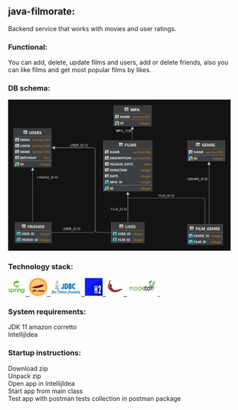 ## java-filmorate:
Backend service that works with movies and user ratings. 

### Functional:
You can add, delete, update films and users,
add or delete friends, also you can like films and get most popular films by likes.

### DB schema:
![Schema DB](src/main/resources/schema.png)

### Technology stack:
<a href="https://spring.io/">
  <img src="https://github.com/devicons/devicon/blob/master/icons/spring/spring-original-wordmark.svg" title="Spring" alt="Spring" width="40" height="40"/>&nbsp;
</a>
<a href="https://maven.apache.org/">
  <img src="src/main/resources/Maven.png" title="Maven" alt="Maven" width="40" height="40"/>&nbsp;
</a>
<a href="https://www.baeldung.com/spring-jdbc-jdbctemplate">
  <img src="src/main/resources/JDBC.png" title="JDBC" alt="JDBC" width="70" height="40"/>&nbsp;
</a>
<a href="https://www.h2database.com/html/main.html">
  <img src="src/main/resources/H2.png" title="H2" alt="H2" width="40" height="40"/>&nbsp;
</a>
<a href="https://projectlombok.org/">
  <img src="src/main/resources/Lombok.png" title="Lombok" alt="Lombok" width="40" height="40"/>&nbsp;
</a>
<a href="https://site.mockito.org/">
  <img src="src/main/resources/Mockito.png" title="Mockito" alt="Mockito" width="70" height="40"/>&nbsp;
</a>

### System requirements:
JDK 11 amazon corretto  
IntellijIdea

### Startup instructions:
Download zip  
Unpack zip  
Open app in IntellijIdea  
Start app from main class  
Test app with postman tests collection in postman package  
